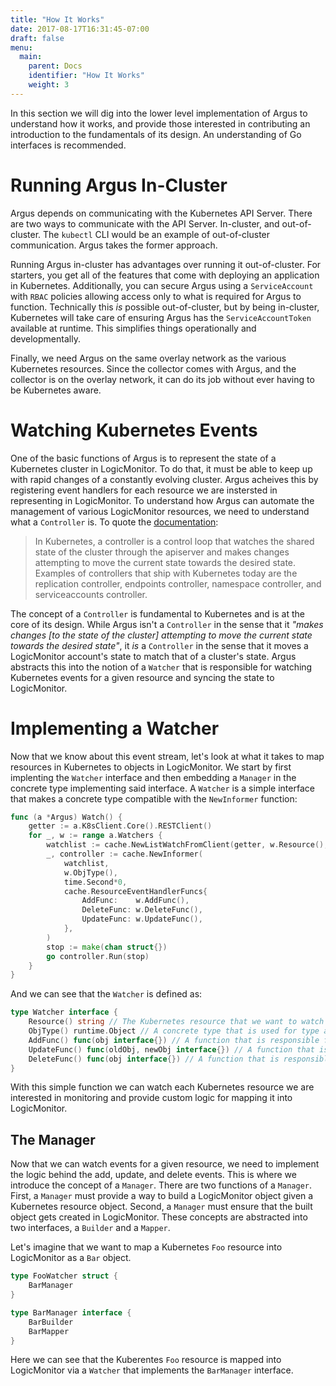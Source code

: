 ```yaml
---
title: "How It Works"
date: 2017-08-17T16:31:45-07:00
draft: false
menu:
  main:
    parent: Docs
    identifier: "How It Works"
    weight: 3
---
```


In this section we will dig into the lower level implementation of Argus to understand how it works, and provide those interested in contributing an introduction to the fundamentals of its design. An understanding of Go interfaces is recommended.

# Running Argus In-Cluster

Argus depends on communicating with the Kubernetes API Server. There are two ways to communicate with the API Server. In-cluster, and out-of-cluster. The `kubectl` CLI would be an example of out-of-cluster communication. Argus takes the former approach.

Running Argus in-cluster has advantages over running it out-of-cluster. For starters, you get all of the features that come with deploying an application in Kubernetes. Additionally, you can secure Argus using a `ServiceAccount` with `RBAC` policies allowing access only to what is required for Argus to function. Technically this _is_ possible out-of-cluster, but by being in-cluster, Kubernetes will take care of ensuring Argus has the `ServiceAccountToken` available at runtime. This simplifies things operationally and developmentally.

Finally, we need Argus on the same overlay network as the various Kubernetes resources. Since the collector comes with Argus, and the collector is on the overlay network, it can do its job without ever having to be Kubernetes aware.

# Watching Kubernetes Events

One of the basic functions of Argus is to represent the state of a Kubernetes cluster in LogicMonitor. To do that, it must be able to keep up with rapid changes of a constantly evolving cluster. Argus acheives this by registering event handlers for each resource we are instersted in representing in LogicMonitor. To understand how Argus can automate the management of various LogicMonitor resources, we need to understand what a `Controller` is. To quote the [documentation](https://kubernetes.io/docs/admin/kube-controller-manager/):

> In Kubernetes, a controller is a control loop that watches the shared state of the cluster through the apiserver and makes changes attempting to move the current state towards the desired state. Examples of controllers that ship with Kubernetes today are the replication controller, endpoints controller, namespace controller, and serviceaccounts controller.

The concept of a `Controller` is fundamental to Kubernetes and is at the core of its design. While Argus isn't a `Controller` in the sense that it _"makes changes [to the state of the cluster] attempting to move the current state towards the desired state"_, it _is_ a `Controller` in the sense that it moves a LogicMonitor account's state to match that of a cluster's state. Argus abstracts this into the notion of a `Watcher` that is responsible for watching Kubernetes events for a given resource and syncing the state to LogicMonitor.

# Implementing a Watcher

Now that we know about this event stream, let's look at what it takes to map resources in Kubernetes to objects in LogicMonitor. We start by first implenting the `Watcher` interface and then embedding a `Manager` in the concrete type implementing said interface. A `Watcher` is a simple interface that makes a concrete type compatible with the `NewInformer` function:

```go
func (a *Argus) Watch() {
    getter := a.K8sClient.Core().RESTClient()
    for _, w := range a.Watchers {
        watchlist := cache.NewListWatchFromClient(getter, w.Resource(), v1.NamespaceAll, fields.Everything())
        _, controller := cache.NewInformer(
            watchlist,
            w.ObjType(),
            time.Second*0,
            cache.ResourceEventHandlerFuncs{
                AddFunc:    w.AddFunc(),
                DeleteFunc: w.DeleteFunc(),
                UpdateFunc: w.UpdateFunc(),
            },
        )
        stop := make(chan struct{})
        go controller.Run(stop)
    }
}
```

And we can see that the `Watcher` is defined as:

```go
type Watcher interface {
    Resource() string // The Kubernetes resource that we want to watch (nodes, pods, services, etc.)
    ObjType() runtime.Object // A concrete type that is used for type assertion to an interface's underlying concrete value (Pod{}, Node{}, Service{}, etc.).
    AddFunc() func(obj interface{}) // A function that is responsible for handling add events for the given resource.
    UpdateFunc() func(oldObj, newObj interface{}) // A function that is responsible for handling update events for the given resource.
    DeleteFunc() func(obj interface{}) // A function that is responsible for handling delete events for the given resource.
}
```

With this simple function we can watch each Kubernetes resource we are interested in monitoring and provide custom logic for mapping it into LogicMonitor.

## The Manager

Now that we can watch events for a given resource, we need to implement the logic behind the add, update, and delete events. This is where we introduce the concept of a `Manager`. There are two functions of a `Manager`. First, a `Manager` must provide a way to build a LogicMonitor object given a Kubernetes resource object. Second, a `Manager` must ensure that the built object gets created in LogicMonitor. These concepts are abstracted into two interfaces, a `Builder` and a `Mapper`.

Let's imagine that we want to map a Kubernetes `Foo` resource into LogicMonitor as a `Bar` object.

```go
type FooWatcher struct {
    BarManager
}

type BarManager interface {
    BarBuilder
    BarMapper
}
```

Here we can see that the Kuberentes `Foo` resource is mapped into LogicMonitor via a `Watcher` that implements the `BarManager` interface.
